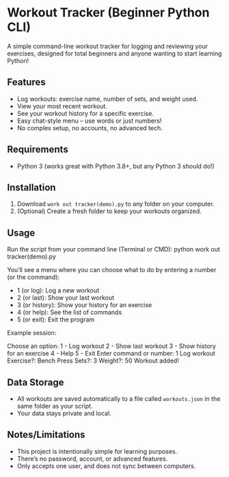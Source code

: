 # Workout Tracker (Beginner Python CLI)

A simple command-line workout tracker for logging and reviewing your exercises, designed for total beginners and anyone wanting to start learning Python!

## Features
- Log workouts: exercise name, number of sets, and weight used.
- View your most recent workout.
- See your workout history for a specific exercise.
- Easy chat-style menu – use words or just numbers!
- No complex setup, no accounts, no advanced tech.

## Requirements
- Python 3 (works great with Python 3.8+, but any Python 3 should do!)

## Installation
1. Download `work out tracker(demo).py` to any folder on your computer.
2. (Optional) Create a fresh folder to keep your workouts organized.

## Usage
Run the script from your command line (Terminal or CMD):
  python work out tracker(demo).py <directory>



You’ll see a menu where you can choose what to do by entering a number (or the command):

- 1 (or log): Log a new workout
- 2 (or last): Show your last workout
- 3 (or history): Show your history for an exercise
- 4 (or help): See the list of commands
- 5 (or exit): Exit the program

Example session:


Choose an option:
1 - Log workout
2 - Show last workout
3 - Show history for an exercise
4 - Help
5 - Exit
Enter command or number: 1
Log workout
Exercise?: Bench Press
Sets?: 3
Weight?: 50
Workout added!


## Data Storage
- All workouts are saved automatically to a file called `workouts.json` in the same folder as your script.
- Your data stays private and local.

## Notes/Limitations
- This project is intentionally simple for learning purposes.
- There’s no password, account, or advanced features.
- Only accepts one user, and does not sync between computers.
